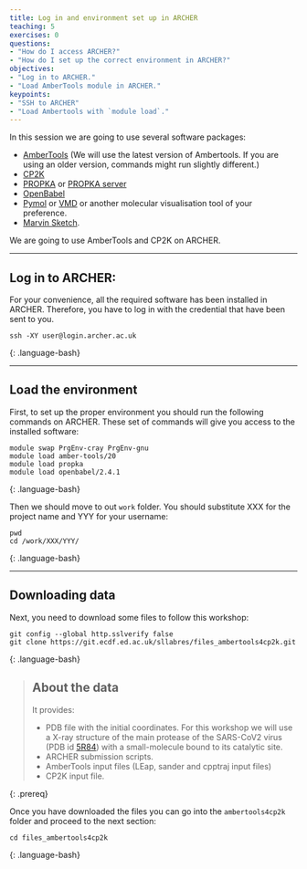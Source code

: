 ```yaml
---
title: Log in and environment set up in ARCHER 
teaching: 5
exercises: 0
questions:
- "How do I access ARCHER?"
- "How do I set up the correct environment in ARCHER?"
objectives:
- "Log in to ARCHER."
- "Load AmberTools module in ARCHER."
keypoints:
- "SSH to ARCHER"
- "Load Ambertools with `module load`."
---
```



In this session we are going to use several software packages:  

- [AmberTools](https://ambermd.org/AmberTools.php) (We will use the latest version of Ambertools. If you are using an older version, commands might run slightly different.)
- [CP2K](https://www.cp2k.org)
- [PROPKA](https://github.com/jensengroup/propka-3.1) or [PROPKA server](http://server.poissonboltzmann.org/pdb2pqr) 
- [OpenBabel](http://openbabel.org/wiki/Main_Page)
- [Pymol](https://sourceforge.net/projects/pymol/) or [VMD](https://www.ks.uiuc.edu/Research/vmd/) or another molecular visualisation tool of your preference.
- [Marvin Sketch](https://chemaxon.com/products/marvin).

We are going to use AmberTools and CP2K on ARCHER. 

***


## Log in to ARCHER:

For your convenience, all the required software has been installed in  ARCHER. Therefore, you have to log in with the credential that have been sent to you.

~~~
ssh -XY user@login.archer.ac.uk
~~~
{: .language-bash}


***

## Load the environment

First, to set up the proper environment you should run the following commands on ARCHER. These set of commands will give you access to the installed software:

~~~
module swap PrgEnv-cray PrgEnv-gnu
module load amber-tools/20 
module load propka
module load openbabel/2.4.1
~~~
{: .language-bash}

Then we should move to out `work` folder. You should substitute XXX for the project name and YYY for your username:

~~~
pwd
cd /work/XXX/YYY/
~~~
{: .language-bash}

***

## Downloading data

Next, you need to download some files to follow this workshop:
~~~
git config --global http.sslverify false
git clone https://git.ecdf.ed.ac.uk/sllabres/files_ambertools4cp2k.git
~~~
{: .language-bash}


> ## About the data
>
> It provides:
> * PDB file  with the initial coordinates. For this workshop we will use a X-ray structure of the main protease of the SARS-CoV2 virus (PDB id [5R84](https://www.rcsb.org/structure/5R84)) with a small-molecule bound to its catalytic site.
> * ARCHER submission scripts.
> * AmberTools input files (LEap, sander and cpptraj input files)
> * CP2K input file.
>
{: .prereq}

Once you have downloaded the files you can go into the `ambertools4cp2k` folder and proceed to the next section:

~~~
cd files_ambertools4cp2k
~~~
{: .language-bash}
